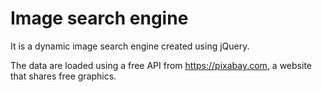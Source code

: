 # Image search engine

It is a dynamic image search engine created using jQuery.

The data are loaded using a free API from https://pixabay.com, a website that shares free graphics.